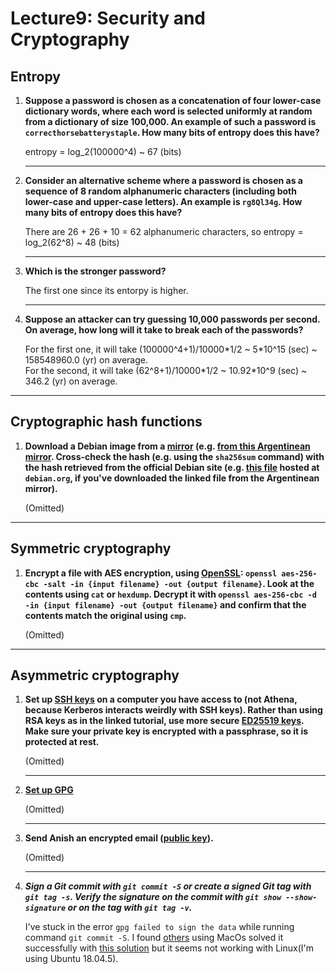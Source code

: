 # Lecture9: Security and Cryptography
  
## Entropy
1. **Suppose a password is chosen as a concatenation of four lower-case dictionary words, where each word is selected uniformly at random from a dictionary of size 100,000. An example of such a password is `correcthorsebatterystaple`. How many bits of entropy does this have?**
    
    entropy = log_2(100000^4) ~ 67 (bits)
    
    ---
2. **Consider an alternative scheme where a password is chosen as a sequence of 8 random alphanumeric characters (including both lower-case and upper-case letters). An example is `rg8Ql34g`. How many bits of entropy does this have?**
    
    There are 26 + 26 + 10 = 62 alphanumeric characters, so
    entropy = log_2(62^8) ~ 48 (bits)
    
    ---
3. **Which is the stronger password?**
    
    The first one since its entorpy is higher.
    
    ---
4. **Suppose an attacker can try guessing 10,000 passwords per second. On average, how long will it take to break each of the passwords?**
    
    For the first one, it will take (100000^4+1)/10000\*1/2 ~ 5\*10^15 (sec) ~ 158548960.0 (yr) on average.\
    For the second, it will take (62^8+1)/10000\*1/2 ~ 10.92\*10^9 (sec) ~ 346.2 (yr) on average.

---
## Cryptographic hash functions
1. **Download a Debian image from a [mirror](https://www.debian.org/CD/http-ftp/) (e.g. [from this Argentinean mirror](http://debian.xfree.com.ar/debian-cd/current/amd64/iso-cd/). Cross-check the hash (e.g. using the `sha256sum` command) with the hash retrieved from the official Debian site (e.g. [this file](https://cdimage.debian.org/debian-cd/current/amd64/iso-cd/SHA256SUMS) hosted at `debian.org`, if you've downloaded the linked file from the Argentinean mirror).**
    
    (Omitted)
    
---
## Symmetric cryptography
1. **Encrypt a file with AES encryption, using [OpenSSL](https://www.openssl.org/): `openssl aes-256-cbc -salt -in {input filename} -out {output filename}`. Look at the contents using `cat` or `hexdump`. Decrypt it with `openssl aes-256-cbc -d -in {input filename} -out {output filename}` and confirm that the contents match the original using `cmp`.**
    
    (Omitted)

---
## Asymmetric cryptography
1. **Set up [SSH keys](https://www.digitalocean.com/community/tutorials/how-to-set-up-ssh-keys--2) on a computer you have access to (not Athena, because Kerberos interacts weirdly with SSH keys). Rather than using RSA keys as in the linked tutorial, use more secure [ED25519 keys](https://wiki.archlinux.org/index.php/SSH_keys#Ed25519). Make sure your private key is encrypted with a passphrase, so it is protected at rest.**
    
    (Omitted)
    
    ---
2. **[Set up GPG](https://www.digitalocean.com/community/tutorials/how-to-use-gpg-to-encrypt-and-sign-messages)**
    
    (Omitted)
    
    ---
3. **Send Anish an encrypted email ([public key](https://keybase.io/anish)).**
    
    (Omitted)
    
    ---
4. ***Sign a Git commit with `git commit -S` or create a signed Git tag with `git tag -s`. Verify the signature on the commit with `git show --show-signature` or on the tag with `git tag -v`.***
    
    I've stuck in the error `gpg failed to sign the data` while running command `git commit -S`. I found [others](https://ivan-kim.github.io/MIT-missing-semester/Lecture9/) using MacOs solved it successfully with [this solution](https://stackoverflow.com/questions/41052538/git-error-gpg-failed-to-sign-data/41054093#41054093) but it seems not working with Linux(I'm using Ubuntu 18.04.5).
    
